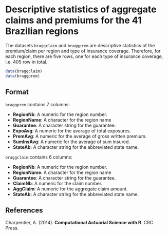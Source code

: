 # Descriptive statistics of aggregate claims and premiums for the 41 Brazilian regions

The datasets `braggclaim` and `braggprem` are descriptive statistics of the premium/claim per region and type of insurance coverage. Therefore, for each region, there are five rows, one for each type of insurance coverage, i.e. 405 row in total.

```r
data(braggclaim)
data(braggprem)
```

## Format

`braggprem` contains 7 columns:

- **RegionNb**: A numeric for the region number.
- **RegionName**: A character for the region name
- **Guarantee**: A character string for the guarantee.
- **ExpoAvg**: A numeric for the average of total exposures.
- **PremAvg**: A numeric for the average of gross written premium.
- **SumInsAvg**: A numeric for the average of sum insured.
- **StateAb**: A character string for the abbreviated state name.

`braggclaim` contains 6 columns:

- **RegionNb**: A numeric for the region number.
- **RegionName**: A character for the region name
- **Guarantee**: A character string for the guarantee.
- **ClaimNb**: A numeric for the claim number.
- **AggClaim**: A numeric for the aggregate claim amount.
- **StateAb**: A character string for the abbreviated state name.

## References

Charpentier, A. (2014). **Computational Actuarial Science with R**. CRC Press.
